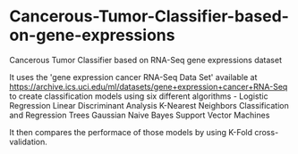 # Cancerous-Tumor-Classifier-based-on-gene-expressions
Cancerous Tumor Classifier based on RNA-Seq gene expressions dataset

It uses the 'gene expression cancer RNA-Seq Data Set' available at https://archive.ics.uci.edu/ml/datasets/gene+expression+cancer+RNA-Seq to create classification models using six different algorithms - 
Logistic Regression
Linear Discriminant Analysis
K-Nearest Neighbors
Classification and Regression Trees
Gaussian Naive Bayes
Support Vector Machines

It then compares the performace of those models by using K-Fold cross-validation.
